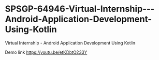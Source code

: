 # SPSGP-64946-Virtual-Internship---Android-Application-Development-Using-Kotlin
Virtual Internship - Android Application Development Using Kotlin

Demo link
https://youtu.be/etKDbtO233Y
